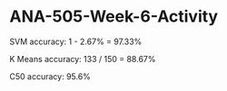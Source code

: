 # ANA-505-Week-6-Activity
SVM accuracy: 1 - 2.67% = 97.33%

K Means accuracy: 133 / 150 = 88.67%

C50 accuracy: 95.6%
